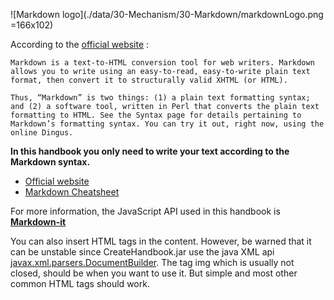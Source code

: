 <note id="markdown" title="Markdown">

<headline/>
<content>

![Markdown logo](./data/30-Mechanism/30-Markdown/markdownLogo.png =166x102)
	
According to the [official website](#https://daringfireball.net/projects/markdown/) :

	Markdown is a text-to-HTML conversion tool for web writers. Markdown allows you to write using an easy-to-read, easy-to-write plain text format, then convert it to structurally valid XHTML (or HTML).

	Thus, “Markdown” is two things: (1) a plain text formatting syntax; and (2) a software tool, written in Perl that converts the plain text formatting to HTML. See the Syntax page for details pertaining to Markdown’s formatting syntax. You can try it out, right now, using the online Dingus.

**In this handbook you only need to write your text according to the Markdown syntax.**
+ [Official website](https://daringfireball.net/projects/markdown/)
+ [Markdown Cheatsheet](https://github.com/adam-p/markdown-here/wiki/Markdown-Cheatsheet#links)

For more information, the JavaScript API used in this handbook is **[Markdown-it]**

You can also insert HTML tags in the content. However, be warned that it can be unstable since CreateHandbook.jar use the java XML api [javax.xml.parsers.DocumentBuilder](https://docs.oracle.com/javase/7/docs/api/javax/xml/parsers/DocumentBuilder.html). The tag img which is usually not closed, should be when you want to use it. But simple and most other common HTML tags should work.

[Markdown-it]:https://github.com/markdown-it/markdown-it

</content>
<subcontent/>
<contentList/>

</note>
